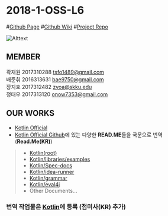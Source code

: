 # 2018-1-OSS-L6

#[Github Page](https://18-1-skku-oss.github.io/2018-1-OSS-L6/)
#[Github Wiki](https://github.com/18-1-SKKU-OSS/2018-1-OSS-L6/wiki)
#[Project Repo](https://github.com/18-1-SKKU-OSS/kotlin)

![Alttext](https://www.redduckpost.com/wp-content/uploads/2016/08/c09-885x664.jpg)

## MEMBER
곽재원 2017310288 tsfo1489@gmail.com  
배준휘 2016313631 bae9750@gmail.com  
장지호 2017312482 zyoa@skku.edu  
정태우 2017313120 onow7353@gmail.com  

## OUR WORKS
* [Kotlin Official](http://kotlinlang.org/)  
* [Kotlin Official Github](https://github.com/JetBrains/kotlin)에 있는 다양한 **READ.ME**들을 국문으로 번역 (**Read.Me(KR)**)
> * [Kotlin(root)](https://github.com/18-1-SKKU-OSS/kotlin)
> * [Kotlin/libraries/examples](https://github.com/18-1-SKKU-OSS/kotlin/tree/master/libraries/examples/)
> * [Kotlin/Spec-docs](https://github.com/18-1-SKKU-OSS/kotlin/tree/master/spec-docs/)
> * [Kotlin/idea-runner](https://github.com/18-1-SKKU-OSS/kotlin/tree/master/idea-runner/)
> * [Kotlin/grammar](https://github.com/18-1-SKKU-OSS/kotlin/tree/master/grammar)
> * [Kotlin/eval4j](https://github.com/18-1-SKKU-OSS/kotlin/tree/master/eval4j)
> * Other Documents...
### 번역 작업물은 [Kotlin](https://github.com/18-1-SKKU-OSS/kotlin)에 등록 (접미사(KR) 추가)
